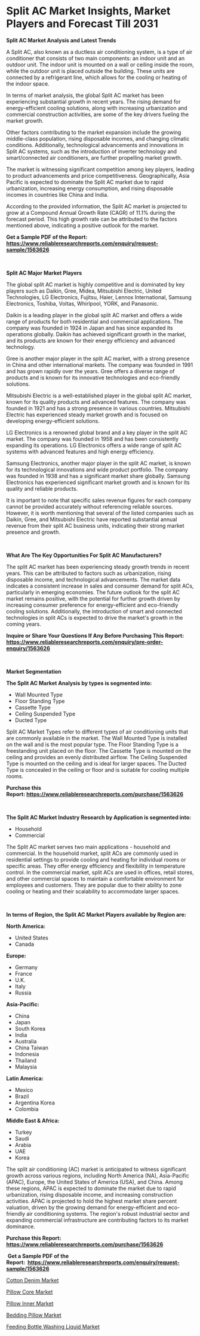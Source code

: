 <p><h1>Split AC Market Insights, Market Players and Forecast Till 2031</h1></p><p><strong>Split AC Market Analysis and Latest Trends</strong></p>
<p><p>A Split AC, also known as a ductless air conditioning system, is a type of air conditioner that consists of two main components: an indoor unit and an outdoor unit. The indoor unit is mounted on a wall or ceiling inside the room, while the outdoor unit is placed outside the building. These units are connected by a refrigerant line, which allows for the cooling or heating of the indoor space.</p><p>In terms of market analysis, the global Split AC market has been experiencing substantial growth in recent years. The rising demand for energy-efficient cooling solutions, along with increasing urbanization and commercial construction activities, are some of the key drivers fueling the market growth.</p><p>Other factors contributing to the market expansion include the growing middle-class population, rising disposable incomes, and changing climatic conditions. Additionally, technological advancements and innovations in Split AC systems, such as the introduction of inverter technology and smart/connected air conditioners, are further propelling market growth.</p><p>The market is witnessing significant competition among key players, leading to product advancements and price competitiveness. Geographically, Asia Pacific is expected to dominate the Split AC market due to rapid urbanization, increasing energy consumption, and rising disposable incomes in countries like China and India.</p><p>According to the provided information, the Split AC market is projected to grow at a Compound Annual Growth Rate (CAGR) of 11.1% during the forecast period. This high growth rate can be attributed to the factors mentioned above, indicating a positive outlook for the market.</p></p>
<p><strong>Get a Sample PDF of the Report:&nbsp; <a href="https://www.reliableresearchreports.com/enquiry/request-sample/1563626">https://www.reliableresearchreports.com/enquiry/request-sample/1563626</a></strong></p>
<p>&nbsp;</p>
<p><strong>Split AC Major Market Players</strong></p>
<p><p>The global split AC market is highly competitive and is dominated by key players such as Daikin, Gree, Midea, Mitsubishi Electric, United Technologies, LG Electronics, Fujitsu, Haier, Lennox International, Samsung Electronics, Toshiba, Voltas, Whirlpool, YORK, and Panasonic.</p><p>Daikin is a leading player in the global split AC market and offers a wide range of products for both residential and commercial applications. The company was founded in 1924 in Japan and has since expanded its operations globally. Daikin has achieved significant growth in the market, and its products are known for their energy efficiency and advanced technology.</p><p>Gree is another major player in the split AC market, with a strong presence in China and other international markets. The company was founded in 1991 and has grown rapidly over the years. Gree offers a diverse range of products and is known for its innovative technologies and eco-friendly solutions.</p><p>Mitsubishi Electric is a well-established player in the global split AC market, known for its quality products and advanced features. The company was founded in 1921 and has a strong presence in various countries. Mitsubishi Electric has experienced steady market growth and is focused on developing energy-efficient solutions.</p><p>LG Electronics is a renowned global brand and a key player in the split AC market. The company was founded in 1958 and has been consistently expanding its operations. LG Electronics offers a wide range of split AC systems with advanced features and high energy efficiency.</p><p>Samsung Electronics, another major player in the split AC market, is known for its technological innovations and wide product portfolio. The company was founded in 1938 and has a significant market share globally. Samsung Electronics has experienced significant market growth and is known for its quality and reliable products.</p><p>It is important to note that specific sales revenue figures for each company cannot be provided accurately without referencing reliable sources. However, it is worth mentioning that several of the listed companies such as Daikin, Gree, and Mitsubishi Electric have reported substantial annual revenue from their split AC business units, indicating their strong market presence and growth.</p></p>
<p>&nbsp;</p>
<p><strong>What Are The Key Opportunities For Split AC Manufacturers?</strong></p>
<p><p>The split AC market has been experiencing steady growth trends in recent years. This can be attributed to factors such as urbanization, rising disposable income, and technological advancements. The market data indicates a consistent increase in sales and consumer demand for split ACs, particularly in emerging economies. The future outlook for the split AC market remains positive, with the potential for further growth driven by increasing consumer preference for energy-efficient and eco-friendly cooling solutions. Additionally, the introduction of smart and connected technologies in split ACs is expected to drive the market's growth in the coming years.</p></p>
<p><strong>Inquire or Share Your Questions If Any Before Purchasing This Report: <a href="https://www.reliableresearchreports.com/enquiry/pre-order-enquiry/1563626">https://www.reliableresearchreports.com/enquiry/pre-order-enquiry/1563626</a></strong></p>
<p>&nbsp;</p>
<p><strong>Market Segmentation</strong></p>
<p><strong>The Split AC Market Analysis by types is segmented into:</strong></p>
<p><ul><li>Wall Mounted Type</li><li>Floor Standing Type</li><li>Cassette Type</li><li>Ceiling Suspended Type</li><li>Ducted Type</li></ul></p>
<p><p>Split AC Market Types refer to different types of air conditioning units that are commonly available in the market. The Wall Mounted Type is installed on the wall and is the most popular type. The Floor Standing Type is a freestanding unit placed on the floor. The Cassette Type is mounted on the ceiling and provides an evenly distributed airflow. The Ceiling Suspended Type is mounted on the ceiling and is ideal for larger spaces. The Ducted Type is concealed in the ceiling or floor and is suitable for cooling multiple rooms.</p></p>
<p><strong>Purchase this Report:&nbsp;<a href="https://www.reliableresearchreports.com/purchase/1563626">https://www.reliableresearchreports.com/purchase/1563626</a></strong></p>
<p>&nbsp;</p>
<p><strong>The Split AC Market Industry Research by Application is segmented into:</strong></p>
<p><ul><li>Household</li><li>Commercial</li></ul></p>
<p><p>The Split AC market serves two main applications - household and commercial. In the household market, split ACs are commonly used in residential settings to provide cooling and heating for individual rooms or specific areas. They offer energy efficiency and flexibility in temperature control. In the commercial market, split ACs are used in offices, retail stores, and other commercial spaces to maintain a comfortable environment for employees and customers. They are popular due to their ability to zone cooling or heating and their scalability to accommodate larger spaces.</p></p>
<p>&nbsp;</p>
<p><strong>In terms of Region, the Split AC Market Players available by Region are:</strong></p>
<p>
    <p> <strong> North America: </strong>
        <ul>
            <li>United States</li>
            <li>Canada</li>
        </ul>
        </p> 
    <p> <strong> Europe: </strong>
        <ul>
            <li>Germany</li>
            <li>France</li>
            <li>U.K.</li>
            <li>Italy</li>
            <li>Russia</li>
        </ul>
        </p> 
    <p> <strong> Asia-Pacific: </strong>
        <ul>
            <li>China</li>
            <li>Japan</li>
            <li>South Korea</li>
            <li>India</li>
            <li>Australia</li>
            <li>China Taiwan</li>
            <li>Indonesia</li>
            <li>Thailand</li>
            <li>Malaysia</li>
        </ul>
        </p> 
    <p> <strong> Latin America: </strong>
        <ul>
            <li>Mexico</li>
            <li>Brazil</li>
            <li>Argentina Korea</li>
            <li>Colombia</li>
        </ul>
        </p> 
    <p> <strong> Middle East & Africa: </strong>
        <ul>
            <li>Turkey</li>
            <li>Saudi</li>
            <li>Arabia</li>
            <li>UAE</li>
            <li>Korea</li>
        </ul>
    </p>
    </p>
<p><p>The split air conditioning (AC) market is anticipated to witness significant growth across various regions, including North America (NA), Asia-Pacific (APAC), Europe, the United States of America (USA), and China. Among these regions, APAC is expected to dominate the market due to rapid urbanization, rising disposable income, and increasing construction activities. APAC is projected to hold the highest market share percent valuation, driven by the growing demand for energy-efficient and eco-friendly air conditioning systems. The region's robust industrial sector and expanding commercial infrastructure are contributing factors to its market dominance.</p></p>
<p><strong>Purchase this Report: <a href="https://www.reliableresearchreports.com/purchase/1563626">https://www.reliableresearchreports.com/purchase/1563626</a></strong></p>
<p>&nbsp;<strong>Get a Sample PDF of the Report:&nbsp;&nbsp;<a href="https://www.reliableresearchreports.com/enquiry/request-sample/1563626">https://www.reliableresearchreports.com/enquiry/request-sample/1563626</a></strong></p>
<p><strong></strong></p>
<p><p><a href="https://github.com/mahnoor2003/Market-Research-Report-List-2/blob/main/cotton-denim-market.md">Cotton Denim Market</a></p><p><a href="https://github.com/maliyahmorrow6654/Market-Research-Report-List-2/blob/main/pillow-core-market.md">Pillow Core Market</a></p><p><a href="https://github.com/deliacustodio40/Market-Research-Report-List-2/blob/main/pillow-inner-market.md">Pillow Inner Market</a></p><p><a href="https://github.com/abdelrhmankishk22/Market-Research-Report-List-2/blob/main/bedding-pillow-market.md">Bedding Pillow Market</a></p><p><a href="https://github.com/scarol104/Market-Research-Report-List-2/blob/main/feeding-bottle-washing-liquid-market.md">Feeding Bottle Washing Liquid Market</a></p></p>